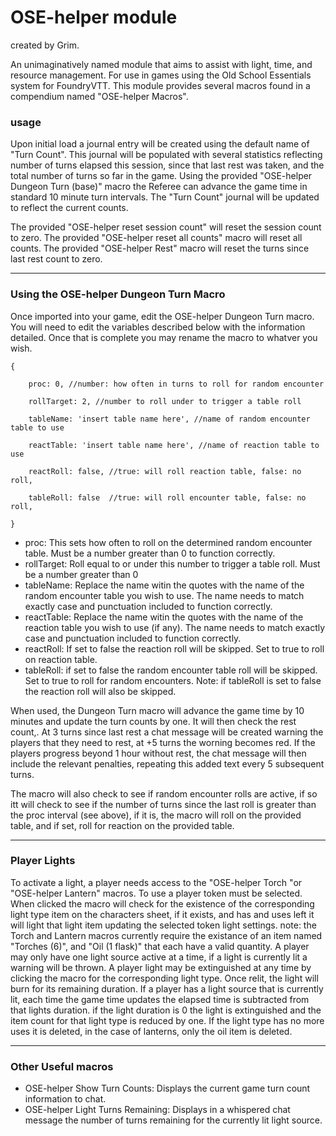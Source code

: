 # OSE-helper module

created by Grim.

An unimaginatively named module that aims to assist with light, time, and resource management. For use in games using the Old School Essentials system for FoundryVTT.
This module provides several macros found in a compendium named "OSE-helper Macros".

### usage

Upon initial load a journal entry will be created using the default name of "Turn Count". This journal will be populated with several statistics reflecting number of turns elapsed this session, since that last rest was taken, and the total number of turns so far in the game. Using the provided "OSE-helper Dungeon Turn (base)" macro the Referee can advance the game time in standard 10 minute turn intervals. The "Turn Count" journal will be updated to reflect the current counts.

The provided "OSE-helper reset session count" will reset the session count to zero.
The provided "OSE-helper reset all counts" macro will reset all counts.
The provided "OSE-helper Rest" macro will reset the turns since last rest count to zero.

* * *

### Using the OSE-helper Dungeon Turn Macro

Once imported into your game, edit the  OSE-helper Dungeon Turn macro.  You will need to edit the variables described below with the information detailed. Once that is complete you may rename the macro to whatver you wish. 

```
{

    proc: 0, //number: how often in turns to roll for random encounter

    rollTarget: 2, //number to roll under to trigger a table roll

    tableName: 'insert table name here', //name of random encounter table to use

    reactTable: 'insert table name here', //name of reaction table to use

    reactRoll: false, //true: will roll reaction table, false: no roll,

    tableRoll: false  //true: will roll encounter table, false: no roll,

}
```

- proc: This sets how often to roll on the determined random encounter table. Must be a number greater than 0 to function correctly.
- rollTarget: Roll equal to or under this number to trigger a table roll. Must be a number greater than 0 
- tableName: Replace the name witin the quotes with the name of the random encounter table you wish to use. The name needs to match exactly case and punctuation included to function correctly.
- reactTable:  Replace the name witin the quotes with the name of the reaction table you wish to use (if any). The name needs to match exactly case and punctuation included to function correctly.
- reactRoll: If set to false the reaction roll will be skipped. Set to true to roll on reaction table.
- tableRoll: if set to false the random encounter table roll will be skipped. Set to true to roll for random encounters. Note: if tableRoll is set to false the reaction roll will also be skipped.

When used, the Dungeon Turn macro will advance the game time by 10 minutes and update the turn counts by one. It will then check the rest count,. At 3 turns since last rest a chat message will be created warning the players that they need to rest, at +5 turns the worning becomes red. If the players progress beyond 1 hour without rest, the chat message will then include the relevant penalties, repeating this added text every 5 subsequent turns.

The macro will also check to see if random encounter rolls are active, if so itt will check to see if the number of turns since the last roll is greater than the proc interval (see above), if it is, the macro will roll on the provided table, and if set, roll for reaction on the provided table.

---
### Player Lights
To activate a light, a player needs access to the "OSE-helper Torch "or "OSE-helper Lantern" macros.  To use a player token must be selected. When clicked the macro will check for the existence of the corresponding light type item on the characters sheet, if it exists, and has and uses left it will light that light item updating the selected token light settings.
note: the Torch and Lantern macros currently require the existance of an item named "Torches (6)", and "Oil (1 flask)" that each have a valid quantity.
A  player may only have one light source active at a time, if a light is currently lit a warning will be thrown. 
A player light may be extinguished at any time by clicking the macro for the corresponding light type. Once relit, the light will burn for its remaining duration.
If a player has a light source that is currently lit, each time the game time updates the elapsed time is subtracted from that lights duration.
if the light duration is 0 the light is extinguished and the item count for that light type is reduced by one. If the light type has no more uses it is deleted, in the case of lanterns, only the oil item is deleted. 

---
### Other Useful macros

- OSE-helper Show Turn Counts: Displays the current game turn count information to chat.
-  OSE-helper Light Turns Remaining: Displays in a whispered chat message the number of turns remaining for the currently lit light source.

